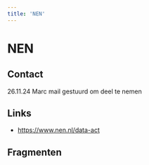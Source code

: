 ```yaml
---
title: 'NEN'
---
```


# NEN

## Contact

26.11.24 Marc mail gestuurd om deel te nemen

## Links
- https://www.nen.nl/data-act

## Fragmenten
